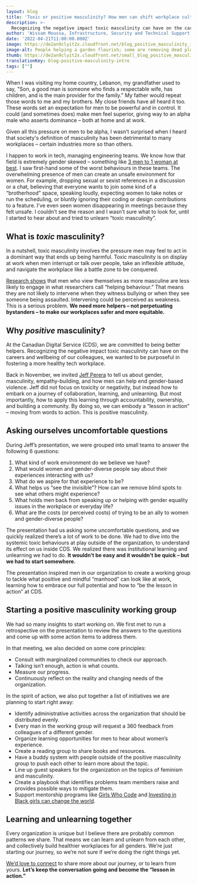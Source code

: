 ```yaml
---
layout: blog
title: 'Toxic or positive masculinity? How men can shift workplace culture '
description: >-
  Recognizing the negative impact toxic masculinity can have on the careers and wellbeing of our colleagues, we wanted to be purposeful about fostering a more healthy tech workplace. This is what we’re doing.
author: 'Wissam Moussa, Infrastructure, Security and Technical Support'
date: '2022-04-21T11:00:00.000Z'
image: https://de2an9clyit2x.cloudfront.net/blog_positive_masculinity_intro_499c43c730.jpg
image-alt: People helping a garden flourish; some are removing dead plants, some are watering growing plants.
thumb: https://de2an9clyit2x.cloudfront.net/small_blog_positive_masculinity_intro_499c43c730.jpg
translationKey: blog-positive-masculinity-intro
tags: [""]
---
```

When I was visiting my home country, Lebanon, my grandfather used to say, "Son, a good man is someone who finds a respectable wife, has children, and is the main provider for the family." My father would repeat those words to me and my brothers. My close friends have all heard it too. These words set an expectation for men to be powerful and in control. It could (and sometimes does) make men feel superior, giving way to an alpha male who asserts dominance – both at home and at work. 

Given all this pressure on men to be alpha, I wasn’t surprised when I heard that society's definition of masculinity has been detrimental to many workplaces – certain industries more so than others. 

I happen to work in tech, managing engineering teams. We know how that field is extremely gender skewed – something like [3 men to 1 woman at best](https://betakit.com/hr-report-indicates-women-still-underrepresented-in-tech-shows-impacts-of-covid-19/). I saw first-hand some of the worst behaviours in these teams. The overwhelming presence of men can create an unsafe environment for women. For example, dropping sexual or sexist references in a discussion or a chat, believing that everyone wants to join some kind of a “brotherhood” space, speaking loudly, expecting women to take notes or run the scheduling, or bluntly ignoring their coding or design contributions to a feature. I’ve even seen women disappearing in meetings because they felt unsafe. I couldn’t see the reason and I wasn’t sure what to look for, until I started to hear about and tried to unlearn “toxic masculinity”. 
## What is *toxic* masculinity?

In a nutshell, toxic masculinity involves the pressure men may feel to act in a dominant way that ends up being harmful. Toxic masculinity is on display at work when men interrupt or talk over people, take an inflexible attitude, and navigate the workplace like a battle zone to be conquered.

[Research shows](https://www.sciencedirect.com/science/article/pii/S0022440519300901?via%3Dihub) that men who view themselves as more masculine are less likely to engage in what researchers call “helping behaviour.” That means they are not likely to intervene when they witness bullying or when they see someone being assaulted. Intervening could be perceived as weakness. This is a serious problem. **We need more helpers – not perpetuating bystanders – to make our workplaces safer and more equitable.**
## Why *positive* masculinity?
At the Canadian Digital Service (CDS), we are committed to being better helpers. Recognizing the negative impact toxic masculinity can have on the careers and wellbeing of our colleagues, we wanted to be purposeful in fostering a more healthy tech workplace.

Back in November, we invited [Jeff Perera](https://ca.linkedin.com/in/jeffperera) to tell us about gender, masculinity, empathy-building, and how men can help end gender-based violence. Jeff did not focus on toxicity or negativity, but instead how to embark on a journey of collaboration, learning, and unlearning. But most importantly, how to apply this learning through accountability, ownership, and building a community. By doing so, we can embody a “lesson in action” – moving from words to action. This is positive masculinity. 
## Asking ourselves uncomfortable questions
During Jeff’s presentation, we were grouped into small teams to answer the following 6 questions:

1. What kind of work environment do we believe we have? 
2. What would women and gender-diverse people say about their experiences interacting with us? 
3. What do we aspire for that experience to be? 
4. What helps us “see the invisible”? How can we remove blind spots to see what others might experience?
5. What holds men back from speaking up or helping with gender equality issues in the workplace or everyday life? 
6. What are the costs (or perceived costs) of trying to be an ally to women and gender-diverse people?

The presentation had us asking some uncomfortable questions, and we quickly realized there’s a lot of work to be done. We had to dive into the systemic toxic behaviours at play outside of the organization, to understand its effect on us inside CDS. We realized there was institutional learning and unlearning we had to do. **It wouldn't be easy and it wouldn't be quick – but we had to start somewhere.** 

The presentation inspired men in our organization to create a working group to tackle what positive and mindful “manhood” can look like at work, learning how to embrace our full potential and how to “be the lesson in action” at CDS. 
## Starting a positive masculinity working group
We had so many insights to start working on. We first met to run a retrospective on the presentation to review the answers to the questions and come up with some action items to address them. 

In that meeting, we also decided on some core principles:

- Consult with marginalized communities to check our approach.
- Talking isn’t enough, action is what counts. 
- Measure our progress. 
- Continuously reflect on the reality and changing needs of the organization.

In the spirit of action, we also put together a list of initiatives we are planning to start right away: 

- Identify administrative activities across the organization that should be distributed evenly. 
- Every man in the working group will request a 360 feedback from colleagues of a different gender.
- Organize learning opportunities for men to hear about women’s experience.
- Create a reading group to share books and resources.
- Have a buddy system with people outside of the positive masculinity group to push each other to learn more about the topic.
- Line up guest speakers for the organization on the topics of feminism and masculinity.
- Create a playbook that identifies problems team members raise and provides possible ways to mitigate them.
- Support mentorship programs like [Girls Who Code](https://girlswhocode.com/) and [Investing in Black girls can change the world](https://www.blackkidscode.com/).

## Learning and unlearning together 

Every organization is unique but I believe there are probably common patterns we share. That means we can learn and unlearn from each other, and collectively build healthier workplaces for all genders. We’re just starting our journey, so we’re not sure if we’re doing the right things yet. 

[We’d love to connect](mailto:cds-snc@servicecanada.gc.ca) to share more about our journey, or to learn from yours. **Let’s keep the conversation going and become the “lesson in action.”** 
